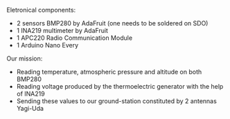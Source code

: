 Eletronical components:
- 2 sensors BMP280 by AdaFruit (one needs to be soldered on SDO)
- 1 INA219 multimeter by AdaFruit
- 1 APC220 Radio Communication Module 
- 1 Arduino Nano Every

Our mission:
- Reading temperature, atmospheric pressure and altitude on both BMP280
- Reading voltage produced by the thermoelectric generator with the help of INA219
- Sending these values to our ground-station constituted by 2 antennas Yagi-Uda
